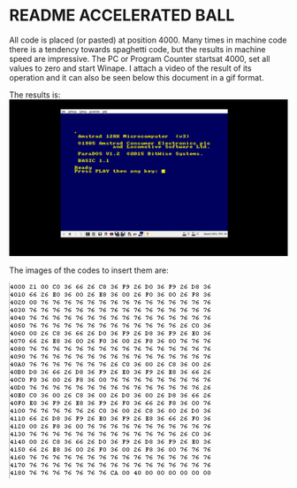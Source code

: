 # README ACCELERATED BALL

All code is placed (or pasted) at position 4000. Many times in machine code there is a tendency towards spaghetti code, but the results in machine speed are impressive. The PC or Program Counter startsat 4000, set all values to zero and start Winape. I attach a video
of the result of its operation and it can also be seen below this
document in a gif format.

The results is:
![](https://github.com/aggranadoss/amstradcpc-machine-code/blob/master/images/accelerated_ball/gifs/accelerated_ball.gif)

The images of the codes to insert them are:

![](https://github.com/aggranadoss/amstradcpc-machine-code/blob/master/images/accelerated_ball/pelota_acelerada.png)